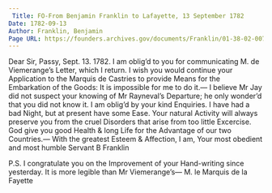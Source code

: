 ```yaml
---
 Title: FO-From Benjamin Franklin to Lafayette, 13 September 1782
Date: 1782-09-13
Author: Franklin, Benjamin
Page URL: https://founders.archives.gov/documents/Franklin/01-38-02-0078
---
```


Dear Sir,
Passy, Sept. 13. 1782.
I am oblig’d to you for communicating M. de Viemerange’s Letter, which I return. I wish you would continue your Application to the Marquis de Castries to provide Means for the Embarkation of the Goods: It is impossible for me to do it.—
I believe Mr Jay did not suspect your knowing of Mr Rayneval’s Departure; he only wonder’d that you did not know it.
I am oblig’d by your kind Enquiries. I have had a bad Night, but at present have some Ease. Your natural Activity will always preserve you from the cruel Disorders that arise from too little Excercise. God give you good Health & long Life for the Advantage of our two Countries.—
With the greatest Esteem & Affection, I am, Your most obedient and most humble Servant
B Franklin

P.S. I congratulate you on the Improvement of your Hand-writing since yesterday. It is more legible than Mr Viemerange’s—
M. le Marquis de la Fayette


